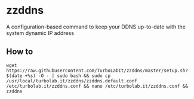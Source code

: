 # zzddns

A configuration-based command to keep your DDNS up-to-date with the system dynamic IP address

## How to

````shell
wget https://raw.githubusercontent.com/TurboLabIt/zzddns/master/setup.sh?$(date +%s) -O - | sudo bash && sudo cp /usr/local/turbolab.it/zzddns/zzddns.default.conf /etc/turbolab.it/zzddns.conf && nano /etc/turbolab.it/zzddns.conf && zzddns

````
